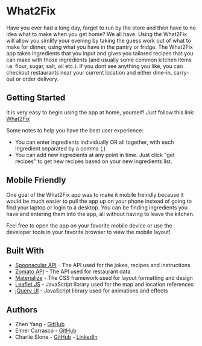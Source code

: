 # What2Fix

Have you ever had a long day, forget to run by the store and then have to no idea what to make when you get home? We all have. Using the What2Fix will allow you simlify your evening by taking the guess work out of what to make for dinner, using what you have in the pantry or fridge. The What2Fix app takes ingredients that you input and gives you tailored recipes that you can make with those ingredients (and usually some common kitchen items i.e. flour, sugar, salt, oil etc.). If you dont see anything you like, you can checkout restaurants near your current location and either dine-in, carry-out or order delivery.

## Getting Started

It is very easy to begin using the app at home, yourself!
Just follow this link: [What2Fix](https://ctslone.github.io/What2Fix/)

Some notes to help you have the best user experience:

- You can enter ingredients individually OR all together, with each ingredient separated by a comma (,)
- You can add new ingredients at any point in time. Just click "get recipes" to get new recipes based on your new ingredients list.

## Mobile Friendly

One goal of the What2Fix app was to make it mobile freindly because it would be much easier to pull the app up on your phone instead of going to find your laptop or login to a desktop. You can be finding ingredients you have and entering them into the app, all without having to leave the kitchen.

Feel free to open the app on your favorite mobile device or use the developer tools in your favorite browser to view the mobile layout!

## Built With

* [Spoonacular API](https://spoonacular.com/food-api/) - The API used for the jokes, recipes and instructions
* [Zomato API](https://materializecss.com/) - The API used for restaurant data
* [Materialize](https://rometools.github.io/rome/) - The CSS framework used for layout formatting and design
* [Leaflet JS](https://leafletjs.com/) - JavaScript library used for the map and location references
* [jQuery UI](https://jqueryui.com/ ) - JavaScript library used for animations and effects


## Authors

* Zhen Yang - [GitHub](https://github.com/zhenyang9261)
* Elmer Carrasco - [GitHub](https://github.com/galoelmer)
* Charlie Slone - [GitHub](https://github.com/ctslone) - [LinkedIn](https://www.linkedin.com/in/charlie-slone-704311a9/)
